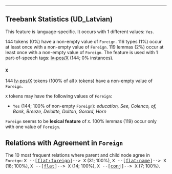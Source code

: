 

--------------------------------------------------------------------------------

## Treebank Statistics (UD_Latvian)

This feature is language-specific.
It occurs with 1 different values: `Yes`.

144 tokens (0%) have a non-empty value of `Foreign`.
116 types (1%) occur at least once with a non-empty value of `Foreign`.
119 lemmas (2%) occur at least once with a non-empty value of `Foreign`.
The feature is used with 1 part-of-speech tags: [lv-pos/X]() (144; 0% instances).

### `X`

144 [lv-pos/X]() tokens (100% of all `X` tokens) have a non-empty value of `Foreign`.

`X` tokens may have the following values of `Foreign`:

* `Yes` (144; 100% of non-empty `Foreign`): <em>education, See, Colenco, of, Bank, Breeze, Deloitte, Dolton, Gorard, Horn</em>

`Foreign` seems to be **lexical feature** of `X`. 100% lemmas (119) occur only with one value of `Foreign`.

## Relations with Agreement in `Foreign`

The 10 most frequent relations where parent and child node agree in `Foreign`:
<tt>X --[<a href="../dep/flat:foreign.html">flat:foreign</a>]--> X</tt> (31; 100%),
<tt>X --[<a href="../dep/flat:name.html">flat:name</a>]--> X</tt> (18; 100%),
<tt>X --[<a href="../dep/flat.html">flat</a>]--> X</tt> (14; 100%),
<tt>X --[<a href="../dep/conj.html">conj</a>]--> X</tt> (7; 100%).

